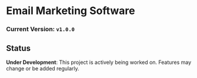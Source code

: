 # Email Marketing Software

### Current Version: `v1.0.0`

## Status

**Under Development**: This project is actively being worked on. Features may change or be added regularly.
